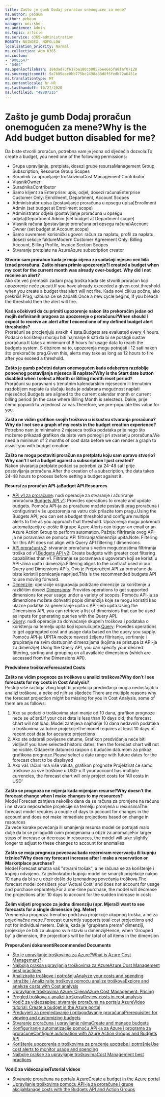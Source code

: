 ```yaml
---
title: Zašto je gumb Dodaj proračun onemogućen za mene?
ms.author: pebaum
author: pebaum
manager: mnirkhe
ms.audience: Admin
ms.topic: article
ms.service: o365-administration
ROBOTS: NOINDEX, NOFOLLOW
localization_priority: Normal
ms.collection: Adm_O365
ms.custom:
- "9003547"
- "6464"
ms.openlocfilehash: 18edad73f617ba180cb08576ee6e5fa8faf07128
ms.sourcegitcommit: 9a7b85eae0bb775bc2498a83d8f5fedb72a6451e
ms.translationtype: MT
ms.contentlocale: hr-HR
ms.lasthandoff: 10/27/2020
ms.locfileid: "48807215"
---
```

# <a name="why-is-the-add-budget-button-disabled-for-me"></a><span data-ttu-id="0c8f8-102">Zašto je gumb Dodaj proračun onemogućen za mene?</span><span class="sxs-lookup"><span data-stu-id="0c8f8-102">Why is the Add budget button disabled for me?</span></span>

<span data-ttu-id="0c8f8-103">Da biste stvorili proračun, potrebna vam je jedna od sljedećih dozvola:</span><span class="sxs-lookup"><span data-stu-id="0c8f8-103">To create a budget, you need one of the following permissions:</span></span>

- <span data-ttu-id="0c8f8-104">Grupa upravljanje, pretplata, dosezi grupe resursa</span><span class="sxs-lookup"><span data-stu-id="0c8f8-104">Management Group, Subscription, Resource Group Scopes</span></span>
- <span data-ttu-id="0c8f8-105">Suradnik za upravljanje troškovima</span><span class="sxs-lookup"><span data-stu-id="0c8f8-105">Cost Management Contributor</span></span>
- <span data-ttu-id="0c8f8-106">Vlasnik</span><span class="sxs-lookup"><span data-stu-id="0c8f8-106">Owner</span></span>
- <span data-ttu-id="0c8f8-107">Suradnika</span><span class="sxs-lookup"><span data-stu-id="0c8f8-107">Contributor</span></span>
- <span data-ttu-id="0c8f8-108">Samo klijent za Enterprise: upis, odjel, dosezi računa</span><span class="sxs-lookup"><span data-stu-id="0c8f8-108">Enterprise Customer Only: Enrollment, Department, Account Scopes</span></span>
- <span data-ttu-id="0c8f8-109">Administrator upisa (postavljanje proračuna u opsegu upisa)</span><span class="sxs-lookup"><span data-stu-id="0c8f8-109">Enrollment Admin (set budget at Enrollment scope)</span></span>
- <span data-ttu-id="0c8f8-110">Administrator odjela (postavljanje proračuna u opsegu odjela)</span><span class="sxs-lookup"><span data-stu-id="0c8f8-110">Department Admin (set budget at Department scope)</span></span>
- <span data-ttu-id="0c8f8-111">Vlasnik računa (postavljanje proračuna pri opsegu računa)</span><span class="sxs-lookup"><span data-stu-id="0c8f8-111">Account Owner (set budget at Account scope)</span></span>
- <span data-ttu-id="0c8f8-112">Samo suvremeni korisnički ugovor: račun za naplatu, profil za naplatu, dosezi sekcije fakture</span><span class="sxs-lookup"><span data-stu-id="0c8f8-112">Modern Customer Agreement Only: Billing Account, Billing Profile, Invoice Section Scopes</span></span>
- <span data-ttu-id="0c8f8-113">Stvaranje pretplate na Azure</span><span class="sxs-lookup"><span data-stu-id="0c8f8-113">Azure subscription creator</span></span>

<span data-ttu-id="0c8f8-114">**Stvorio sam proračun kada je moja cijena za sadašnji mjesec već bila iznad proračuna. Zašto nisam primio upozorenje?**</span><span class="sxs-lookup"><span data-stu-id="0c8f8-114">**I created a budget when my cost for the current month was already over-budget. Why did I not receive an alert?**</span></span>  
<span data-ttu-id="0c8f8-115">Ako ste već premašili zadani prag troška kada ste stvorili proračun koji upozorenje neće pucati.</span><span class="sxs-lookup"><span data-stu-id="0c8f8-115">If you have already exceeded a given cost threshold when you create a budget that alert will not fire.</span></span> <span data-ttu-id="0c8f8-116">Kada novi ciklus počne, ako prekršiš Prag, uzbuna će se zapaliti.</span><span class="sxs-lookup"><span data-stu-id="0c8f8-116">Once a new cycle begins, if you breach the threshold then the alert will fire.</span></span>

<span data-ttu-id="0c8f8-117">**Kada očekivati da ću primiti upozorenje nakon što prekoračim jedan od mojih definiranih pragova za upozorenje o proračunu?**</span><span class="sxs-lookup"><span data-stu-id="0c8f8-117">**When should I expect to receive an alert after I exceed one of my defined budget alert thresholds?**</span></span>  
<span data-ttu-id="0c8f8-118">Proračuni se procjenjuju svakih 4 sata.</span><span class="sxs-lookup"><span data-stu-id="0c8f8-118">Budgets are evaluated every 4 hours.</span></span> <span data-ttu-id="0c8f8-119">Podaci o korištenju moraju biti najmanje 8 sati da bi se postigli sustav proračuna.</span><span class="sxs-lookup"><span data-stu-id="0c8f8-119">It takes a minimum of 8 hours for usage data to reach the budgets system.</span></span> <span data-ttu-id="0c8f8-120">S obzirom na to, upozorenja mogu potrajati i 12 sati nakon što prekoračite prag.</span><span class="sxs-lookup"><span data-stu-id="0c8f8-120">Given this, alerts may take as long as 12 hours to fire after you exceed a threshold.</span></span>

<span data-ttu-id="0c8f8-121">**Zašto je gumb početni datum onemogućen kada odaberem razdoblje ponovnog postavljanja mjeseca ili naplate?**</span><span class="sxs-lookup"><span data-stu-id="0c8f8-121">**Why is the Start date button disabled when I select a Month or Billing month reset period?**</span></span>  
<span data-ttu-id="0c8f8-122">Proračuni su poravnani s trenutnim kalendarskim mjesecom ili trenutnim razdobljem naplate (u slučaju kada je odabrana mogućnost naplati mjesečno).</span><span class="sxs-lookup"><span data-stu-id="0c8f8-122">Budgets are aligned to the current calendar month or current billing period (in the case where Billing Month is selected).</span></span> <span data-ttu-id="0c8f8-123">Dakle, prije ćemo popuniti tu vrijednost za vas.</span><span class="sxs-lookup"><span data-stu-id="0c8f8-123">Therefore, we pre-populate this value for you.</span></span>

<span data-ttu-id="0c8f8-124">**Zašto ne vidim grafikon svojih troškova u iskustvu stvaranja proračuna?**</span><span class="sxs-lookup"><span data-stu-id="0c8f8-124">**Why do I not see a graph of my costs in the budget creation experience?**</span></span>  
<span data-ttu-id="0c8f8-125">Potrebno nam je minimalno 2 mjeseca troška podataka prije nego što možemo prikazati grafikon da biste vam pomogli pri stvaranju proračuna.</span><span class="sxs-lookup"><span data-stu-id="0c8f8-125">We need a minimum of 2 months of cost data before we can render a graph to assist you with budget creation.</span></span>

<span data-ttu-id="0c8f8-126">**Zašto ne mogu postaviti proračun na pretplatu koju sam upravo stvorio?**</span><span class="sxs-lookup"><span data-stu-id="0c8f8-126">**Why can't I set a budget against a subscription I just created?**</span></span>  
<span data-ttu-id="0c8f8-127">Nakon stvaranja pretplate podaci su potrebni za 24-48 sati prije postavljanja proračuna.</span><span class="sxs-lookup"><span data-stu-id="0c8f8-127">After the creation of a subscription, the data takes 24-48 hours to process before setting a budget against it.</span></span>

<span data-ttu-id="0c8f8-128">**Resursi za proračun API-ja**</span><span class="sxs-lookup"><span data-stu-id="0c8f8-128">**Budget API Resources**</span></span>

- <span data-ttu-id="0c8f8-129">[API v1 za proračune](https://docs.microsoft.com/rest/api/consumption/budgets?WT.mc_id=Portal-Microsoft_Azure_Support): nudi operacije za stvaranje i ažuriranje proračuna.</span><span class="sxs-lookup"><span data-stu-id="0c8f8-129">[Budgets API v1](https://docs.microsoft.com/rest/api/consumption/budgets?WT.mc_id=Portal-Microsoft_Azure_Support): Provides operations to create and update budgets.</span></span> <span data-ttu-id="0c8f8-130">Pomoću API-ja za proračune možete postaviti prag proračuna i konfigurirati više upozorenja na vatru dok prilazite tom pragu.</span><span class="sxs-lookup"><span data-stu-id="0c8f8-130">Using the Budgets API, you can set a budget threshold and configure multiple alerts to fire as you approach that threshold.</span></span> <span data-ttu-id="0c8f8-131">Upozorenja mogu pokrenuti automatizaciju e-pošte ili grupe Azure.</span><span class="sxs-lookup"><span data-stu-id="0c8f8-131">Alerts can trigger an email or an Azure Action Group to perform automation.</span></span> <span data-ttu-id="0c8f8-132">Pažnja: filtriranje ovog API-ja ne poravnava se pomoću API filtriranja/dimenzija upita.</span><span class="sxs-lookup"><span data-stu-id="0c8f8-132">Note: Filtering for this API does not align with Query API filtering / dimensions.</span></span>
- <span data-ttu-id="0c8f8-133">[API proračuni v2](https://github.com/Azure/azure-rest-api-specs/blob/master/specification/cost-management/resource-manager/Microsoft.CostManagement/preview/2019-04-01-preview/examples/CreateOrUpdateBudget.json): stvaranje proračuna s većim mogućnostima filtriranja troška od v1.</span><span class="sxs-lookup"><span data-stu-id="0c8f8-133">[Budgets API v2](https://github.com/Azure/azure-rest-api-specs/blob/master/specification/cost-management/resource-manager/Microsoft.CostManagement/preview/2019-04-01-preview/examples/CreateOrUpdateBudget.json): Create budgets with greater cost filtering capabilities than v1.</span></span> <span data-ttu-id="0c8f8-134">Filtriranje se poravnava s ugovorom koji se koristi u API-Jima upita i dimenzija.</span><span class="sxs-lookup"><span data-stu-id="0c8f8-134">Filtering aligns to the contract used in our Query and Dimensions APIs.</span></span> <span data-ttu-id="0c8f8-135">Ovo je Preporučeni API za proračune da biste koristili pomicanje naprijed.</span><span class="sxs-lookup"><span data-stu-id="0c8f8-135">This is the recommended budgets API to use moving forward.</span></span>
- <span data-ttu-id="0c8f8-136">[Dimenzije](https://docs.microsoft.com/rest/api/cost-management/dimensions?WT.mc_id=Portal-Microsoft_Azure_Support): operacije osiguravaju podržane dimenzije za korištenje u različitim dosezi.</span><span class="sxs-lookup"><span data-stu-id="0c8f8-136">[Dimensions](https://docs.microsoft.com/rest/api/cost-management/dimensions?WT.mc_id=Portal-Microsoft_Azure_Support): Provides operations to get supported dimensions for your usage under a variety of scopes.</span></span> <span data-ttu-id="0c8f8-137">Pomoću API-ja za dimenzione možete dohvatiti popis dimenzija koje se mogu koristiti kao ulazne podatke za generiranje upita s API-jem upita.</span><span class="sxs-lookup"><span data-stu-id="0c8f8-137">Using the Dimensions API, you can retrieve a list of dimensions that can be used as inputs for generating queries with the Query API.</span></span>
- <span data-ttu-id="0c8f8-138">[Query](https://docs.microsoft.com/rest/api/cost-management/query?WT.mc_id=Portal-Microsoft_Azure_Support): nudi operacije za dohvaćanje skupnih troškova i podataka o korištenju na temelju upita koji isporučujete.</span><span class="sxs-lookup"><span data-stu-id="0c8f8-138">[Query](https://docs.microsoft.com/rest/api/cost-management/query?WT.mc_id=Portal-Microsoft_Azure_Support): Provides operations to get aggregated cost and usage data based on the query you supply.</span></span> <span data-ttu-id="0c8f8-139">Pomoću API-ja UPITA možete navesti željenu filtriranje, sortiranje i grupiranje na svim dostupnim dimenzijama (kojima se pristupa iz API-ja za dimenzije).</span><span class="sxs-lookup"><span data-stu-id="0c8f8-139">Using the Query API, you can specify your desired filtering, sorting and grouping on all available dimensions (which are accessed from the Dimensions API).</span></span>

<span data-ttu-id="0c8f8-140">**Predviđene troškove**</span><span class="sxs-lookup"><span data-stu-id="0c8f8-140">**Forecasted Costs**</span></span>

<span data-ttu-id="0c8f8-141">**Zašto ne vidim prognoze za troškove u analizi troškova?**</span><span class="sxs-lookup"><span data-stu-id="0c8f8-141">**Why don’t I see forecasts for my costs in Cost Analysis?**</span></span>  
<span data-ttu-id="0c8f8-142">Postoji više razloga zbog kojih bi projekcija predviđanja mogla nedostajati u analizi troškova, a neke od njih su sljedeće:</span><span class="sxs-lookup"><span data-stu-id="0c8f8-142">There are multiple reasons why the forecast projection might be missing for you in Cost Analysis, some of them are as follows:</span></span>

1. <span data-ttu-id="0c8f8-143">Ako su podaci o troškovima stari manje od 10 dana, grafikon prognoze neće se učitati.</span><span class="sxs-lookup"><span data-stu-id="0c8f8-143">If your cost data is less than 10 days old, the forecast chart will not load.</span></span> <span data-ttu-id="0c8f8-144">Model zahtijeva najmanje 10 dana nedavnih podataka o troškovima za točne projekcije</span><span class="sxs-lookup"><span data-stu-id="0c8f8-144">The model requires at least 10 days of recent cost data for accurate projections</span></span>
2. <span data-ttu-id="0c8f8-145">Ako ste odabrali povijesne datume, Grafikon predviđanja neće biti vidljiv.</span><span class="sxs-lookup"><span data-stu-id="0c8f8-145">If you have selected historic dates, then the forecast chart will not be visible.</span></span> <span data-ttu-id="0c8f8-146">Odaberite datumski raspon s budućim datumom za prikaz grafikona prognoze.</span><span class="sxs-lookup"><span data-stu-id="0c8f8-146">Please select a date range with future dates for the forecast chart to be displayed</span></span>
3. <span data-ttu-id="0c8f8-147">Ako vaš račun ima više valuta, grafikon prognoze Projektirat će samo troškove za sve troškove u USD-u.</span><span class="sxs-lookup"><span data-stu-id="0c8f8-147">If your account has multiple currencies, the forecast chart will only project costs for 'All costs in USD'</span></span>

<span data-ttu-id="0c8f8-148">**Zašto se prognoza ne mijenja kada mijenjam resurse?**</span><span class="sxs-lookup"><span data-stu-id="0c8f8-148">**Why doesn’t the forecast change when I make changes to my resources?**</span></span>  
<span data-ttu-id="0c8f8-149">Model Forecast zahtjeva nekoliko dana da se računa za promjene na računu i ne stvara neposredne projekcije na temelju promjena u resursima</span><span class="sxs-lookup"><span data-stu-id="0c8f8-149">The forecast model requires a couple of days to account for changes in the account and does not make immediate projections based on change in resources</span></span>  
<span data-ttu-id="0c8f8-150">Za veće korake povećanja ili smanjenja resursa model će potrajati malo dulje da bi se prilagodili ovim promjenama u obzir za anomalije</span><span class="sxs-lookup"><span data-stu-id="0c8f8-150">For larger steps of increase or decrease in resources, the model will take slightly longer to adjust to these changes to account for anomalies</span></span>

<span data-ttu-id="0c8f8-151">**Zašto se moja prognoza povećava kada rezerviram rezervaciju ili kupnju tržnice?**</span><span class="sxs-lookup"><span data-stu-id="0c8f8-151">**Why does my forecast increase after I make a reservation or Marketplace purchase?**</span></span>  
<span data-ttu-id="0c8f8-152">Model Forecast smatra vaš "stvarni trošak", a ne računa se za korištenje i kupnju odvojeno. Za jednokratnu kupnju model će smanjiti projekcije nakon 10 dana da bi se u obzir došlo do iznenadnog povećanja troškova.</span><span class="sxs-lookup"><span data-stu-id="0c8f8-152">The forecast model considers your 'Actual Cost' and does not account for usage and purchase separately.For a one-time purchase, the model will decrease the projections after 10 days to account for the sudden increase in costs</span></span>

<span data-ttu-id="0c8f8-153">**Želim vidjeti prognoze za jednu dimenziju (npr. Mjerač**</span><span class="sxs-lookup"><span data-stu-id="0c8f8-153">**I want to see forecasts for a single dimension (eg. Meter)**</span></span>  
<span data-ttu-id="0c8f8-154">Vremenska prognoza trenutno podržava projekcije ukupnog troška, a ne za pojedinačne metre.</span><span class="sxs-lookup"><span data-stu-id="0c8f8-154">Forecast currently supports total cost projections and not for individual meters.</span></span> <span data-ttu-id="0c8f8-155">Dakle, kada je "grupirana prema" dimenziji, projekcije će biti za ukupno svih stavki u dimenziji</span><span class="sxs-lookup"><span data-stu-id="0c8f8-155">Hence, when 'Grouped by' a dimension, the projections will be for total of all items in the dimension</span></span>

<span data-ttu-id="0c8f8-156">**Preporučeni dokumenti**</span><span class="sxs-lookup"><span data-stu-id="0c8f8-156">**Recommended Documents**</span></span>

- [<span data-ttu-id="0c8f8-157">Što je upravljanje troškovima za Azure?</span><span class="sxs-lookup"><span data-stu-id="0c8f8-157">What is Azure Cost Management?</span></span>](https://docs.microsoft.com/azure/cost-management/overview-cost-mgt?WT.mc_id=Portal-Microsoft_Azure_Support)
- [<span data-ttu-id="0c8f8-158">Najbolja praksa upravljanja troškovima za Azure</span><span class="sxs-lookup"><span data-stu-id="0c8f8-158">Azure Cost Management best practices</span></span>](https://docs.microsoft.com/azure/cost-management/cost-mgt-best-practices?WT.mc_id=Portal-Microsoft_Azure_Support)
- [<span data-ttu-id="0c8f8-159">Analizirajte troškove i potrošnju</span><span class="sxs-lookup"><span data-stu-id="0c8f8-159">Analyze your costs and spending</span></span>](https://docs.microsoft.com/azure/cost-management/quick-acm-cost-analysis?WT.mc_id=Portal-Microsoft_Azure_Support)
- [<span data-ttu-id="0c8f8-160">Istražite i Analizirajte troškove pomoću analize troškova</span><span class="sxs-lookup"><span data-stu-id="0c8f8-160">Explore and analyze costs with Cost analysis</span></span>](https://docs.microsoft.com/azure/cost-management/quick-acm-cost-analysis?WT.mc_id=Portal-Microsoft_Azure_Support)
- [<span data-ttu-id="0c8f8-161">Upravljanje troškovima Azure: Cijena</span><span class="sxs-lookup"><span data-stu-id="0c8f8-161">Azure Cost Management: Pricing</span></span>](https://azure.microsoft.com/services/cost-management/#pricing)
- [<span data-ttu-id="0c8f8-162">Pregled troškova u analizi troškova</span><span class="sxs-lookup"><span data-stu-id="0c8f8-162">Review costs in cost analysis</span></span>](https://docs.microsoft.com/azure/cost-management-billing/costs/quick-acm-cost-analysis?WT.mc_id=Portal-Microsoft_Azure_Support#review-costs-in-cost-analysis)
- [<span data-ttu-id="0c8f8-163">Vodič za videozapise: stvaranje proračuna na portalu Azure</span><span class="sxs-lookup"><span data-stu-id="0c8f8-163">Video tutorial: Create a budget in the Azure portal</span></span>](https://www.youtube.com/watch?v=ExIVG_Gr45A&t=4s)
- [<span data-ttu-id="0c8f8-164">Preduvjeti za pregledavanje i prilagođavanje proračuna</span><span class="sxs-lookup"><span data-stu-id="0c8f8-164">Prerequisites for viewing and customizing budgets</span></span>](https://docs.microsoft.com/azure/cost-management-billing/costs/tutorial-acm-create-budgets?WT.mc_id=Portal-Microsoft_Azure_Support#prerequisites)
- [<span data-ttu-id="0c8f8-165">Stvaranje proračuna i upravljanje njima</span><span class="sxs-lookup"><span data-stu-id="0c8f8-165">Create and manage budgets</span></span>](https://docs.microsoft.com/azure/cost-management-billing/costs/tutorial-acm-create-budgets?WT.mc_id=Portal-Microsoft_Azure_Support#create-a-budget-in-the-azure-portal)
- [<span data-ttu-id="0c8f8-166">Konfiguriranje automatizacije pomoću API-ja za Azure i programa za proračune</span><span class="sxs-lookup"><span data-stu-id="0c8f8-166">Configure automation with Azure Action Groups and Budgets API</span></span>](https://docs.microsoft.com/azure/cost-management/tutorial-acm-create-budgets?WT.mc_id=Portal-Microsoft_Azure_Support#trigger-an-action-group)
- [<span data-ttu-id="0c8f8-167">Korištenje upozorenja o troškovima za praćenje upotrebe i potrošnje</span><span class="sxs-lookup"><span data-stu-id="0c8f8-167">Use cost alerts to monitor usage and spending</span></span>](https://docs.microsoft.com/azure/cost-management/cost-mgt-alerts-monitor-usage-spending?WT.mc_id=Portal-Microsoft_Azure_Support)
- [<span data-ttu-id="0c8f8-168">Najbolje prakse za upravljanje troškovima</span><span class="sxs-lookup"><span data-stu-id="0c8f8-168">Cost Management best practices</span></span>](https://docs.microsoft.com/azure/cost-management/cost-mgt-best-practices?WT.mc_id=Portal-Microsoft_Azure_Support)  

<span data-ttu-id="0c8f8-169">**Vodič za videozapise**</span><span class="sxs-lookup"><span data-stu-id="0c8f8-169">**Tutorial videos**</span></span>

- [<span data-ttu-id="0c8f8-170">Stvaranje proračuna na portalu Azure</span><span class="sxs-lookup"><span data-stu-id="0c8f8-170">Create a budget in the Azure portal</span></span>](https://go.microsoft.com/fwlink/?linkid=2146761)
- [<span data-ttu-id="0c8f8-171">Upravljanje troškovima pomoću API-ja za proračune i grupe akcija</span><span class="sxs-lookup"><span data-stu-id="0c8f8-171">Manage costs with the Budgets API and Action Groups</span></span>](https://go.microsoft.com/fwlink/?linkid=2147038)